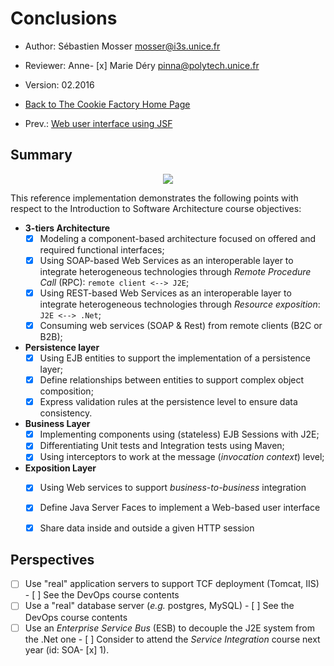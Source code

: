 # Conclusions 

  * Author: Sébastien Mosser [mosser@i3s.unice.fr](mosser@i3s.unice.fr)
  * Reviewer: Anne- [x] Marie Déry [pinna@polytech.unice.fr](pinna@polytech.unice.fr)
  * Version: 02.2016
  * [Back to The Cookie Factory Home Page](https://github.com/polytechnice-si/4A_ISA_TheCookieFactory/blob/develop/Readme.md)

  * Prev.: [Web user interface using JSF](https://github.com/polytechnice-si/4A_ISA_TheCookieFactory/blob/develop/chapters/UI_JSF.md) 

## Summary

<p align="center">
  <img src="https://raw.githubusercontent.com/polytechnice-si/4A_ISA_TheCookieFactory/develop/docs/big_pict.png"/>
</p>

This reference implementation demonstrates the following points with respect to the Introduction to Software Architecture course objectives:

  - __3-tiers Architecture__
    - [x] Modeling a component-based architecture focused on offered and required functional interfaces;
    - [x] Using SOAP-based Web Services as an interoperable layer to integrate heterogeneous technologies through _Remote Procedure Call_ (RPC): `remote client <--> J2E`;
    - [x] Using REST-based Web Services as an interoperable layer to integrate heterogeneous technologies through _Resource exposition_: `J2E <--> .Net`;
    - [x] Consuming web services (SOAP & Rest) from remote clients (B2C or B2B);

  - __Persistence layer__
    - [x] Using EJB entities to support the implementation of a persistence layer;
    - [x] Define relationships between entities to support complex object composition;
    - [x] Express validation rules at the persistence level to ensure data consistency.

  - __Business Layer__
    - [x] Implementing components using (stateless) EJB Sessions with J2E;
    - [x] Differentiating Unit tests and Integration tests using Maven;
    - [x] Using interceptors to work at the message (_invocation context_) level;

  - __Exposition Layer__
    - [x] Using Web services to support _business-to-business_ integration
    - [x] Define Java Server Faces to implement a Web-based user interface
    - [x] Share data inside and outside a given HTTP session


## Perspectives

  - [ ]  Use "real" application servers to support TCF deployment (Tomcat, IIS)
    - [ ]  See the DevOps course contents
  - [ ]  Use a "real" database server (_e.g._ postgres, MySQL)
    - [ ]  See the DevOps course contents 
  - [ ]  Use an _Enterprise Service Bus_ (ESB) to decouple the J2E system from the .Net one
    - [ ]  Consider to attend the _Service Integration_ course next year (id: SOA- [x] 1). 
